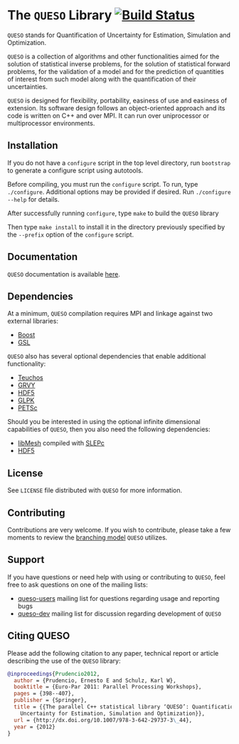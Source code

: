 The `QUESO` Library [![Build Status](https://travis-ci.org/libqueso/queso.svg?branch=dev)](https://travis-ci.org/libqueso/queso)
===================

`QUESO` stands for Quantification of Uncertainty for Estimation,
Simulation and Optimization.

`QUESO` is a collection of algorithms and other functionalities aimed
for the solution of statistical inverse problems, for the solution of
statistical forward problems, for the validation of a model and for
the prediction of quantities of interest from such model along with
the quantification of their uncertainties.

`QUESO` is designed for flexibility, portability, easiness of use and
easiness of extension. Its software design follows an object-oriented
approach and its code is written on C++ and over MPI. It can run over
uniprocessor or multiprocessor environments.

Installation
------------

If you do not have a `configure` script in the top level directory,
run `bootstrap` to generate a configure script using autotools.

Before compiling, you must run the `configure` script.  To run, type
`./configure`.  Additional options may be provided if desired.  Run
`./configure --help` for details.

After successfully running `configure`, type `make` to build the
`QUESO` library

Then type `make install` to install it in the directory previously
specified by the `--prefix` option of the `configure` script.

Documentation
-------------

`QUESO` documentation is available
[here](http://libqueso.github.io/queso/docs/html/).

Dependencies
------------

At a minimum, `QUESO` compilation requires MPI and linkage against two
external libraries:

- [Boost](http://www.boost.org/)
- [GSL](https://www.gnu.org/software/gsl/)

`QUESO` also has several optional dependencies that enable additional functionality:

- [Teuchos](http://trilinos.sandia.gov/packages/docs/r7.0/packages/teuchos/doc/html/index.html)
- [GRVY](https://red.ices.utexas.edu/projects/hpct/files)
- [HDF5](http://www.hdfgroup.org/HDF5/)
- [GLPK](https://www.gnu.org/software/glpk/)
- [PETSc](http://www.mcs.anl.gov/petsc/)

Should you be interested in using the optional infinite dimensional
capabilities of `QUESO`, then you also need the following dependencies:

- [libMesh](http://libmesh.sourceforge.net) compiled with [SLEPc](http://www.grycap.upv.es/slepc/)
- [HDF5](http://www.hdfgroup.org/HDF5/)

License
-------

See `LICENSE` file distributed with `QUESO` for more information.

Contributing
------------

Contributions are very welcome.  If you wish to contribute, please
take a few moments to review the [branching
model](http://nvie.com/posts/a-successful-git-branching-model/)
`QUESO` utilizes.

Support
-------

If you have questions or need help with using or contributing to `QUESO`,
feel free to ask questions on one of the mailing lists:

- [queso-users](https://groups.google.com/forum/#!forum/queso-users) mailing
  list for questions regarding usage and reporting bugs
- [queso-dev](https://groups.google.com/forum/#!forum/queso-dev) mailing list
  for discussion regarding development of `QUESO`

Citing QUESO
-------
Please add the following citation to any paper, technical report or
article describing the use of the `QUESO` library:

```bibtex
@inproceedings{Prudencio2012,
  author = {Prudencio, Ernesto E and Schulz, Karl W},
  booktitle = {Euro-Par 2011: Parallel Processing Workshops},
  pages = {398--407},
  publisher = {Springer},
  title = {{The parallel C++ statistical library ‘QUESO’: Quantification of
    Uncertainty for Estimation, Simulation and Optimization}},
  url = {http://dx.doi.org/10.1007/978-3-642-29737-3\_44},
  year = {2012}
}
```
